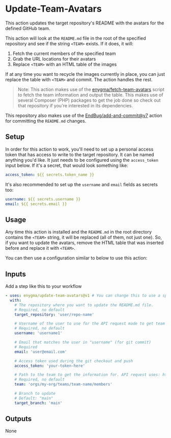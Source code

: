 # Update-Team-Avatars

This action updates the target repository's README with the avatars for the defined GitHub team.

This action will look at the `README.md` file in the root of the specified repository and see if the string `<TEAM>` exists. If it does, it will:

1. Fetch the current members of the specified team
2. Grab the URL locations for their avatars
3. Replace `<TEAM>` with an HTML table of the images

If at any time you want to recycle the images currently in place, you can just replace the table with `<TEAM>` and commit. The action handles the rest.

> Note: This action makes use of the [enygma/fetch-team-avatars](https://github.com/enygma/fetch-team-avatars) script to fetch the team information and output the table. This makes use of several Composer (PHP) packages to get the job done so check out that repository if you're interested in its dependencies.

This repository also makes use of the [EndBug/add-and-commit@v7](https://github.com/EndBug/add-and-commit) action for committing the `README.md` changes.

## Setup

In order for this action to work, you'll need to set up a personal access token that has access to write to the target repository. It can be named anything you'd like. It just needs to be configured using the `access_token` input below. If it's a secret, that would look something like:

```yaml
access_token: ${{ secrets.token_name }}
```

It's also recommended to set up the `username` and `email` fields as secrets too:

```yaml
username: ${{ secrets.username }}
email: ${{ secrets.email }}
```

## Usage

Any time this action is installed and the `README.md` in the root directory contains the `<TEAM>` string, it will be replaced (all of them, not just one). So, if you want to update the avatars, remove the HTML table that was inserted before and replace it with `<TEAM>`.

You can then use a configuration similar to below to use this action:

## Inputs

Add a step like this to your workflow

```yaml
- uses: enygma/update-team-avatars@v1 # You can change this to use a specific version.
  with:
    # The repository where you want to update the README.md file.
    # Required, no default
    target_repository: 'user/repo-name'

    # Username of the user to use for the API request made to get team information
    # Required, no default
    username: 'username1'

    # Email that matches the user in "username" (for git commit)
    # Required
    email: 'user@email.com'

    # Access token used during the git checkout and push
    access_token: 'your-token-here'

    # Path to the team to get the information for. API request uses: https://docs.github.com/en/rest/reference/teams#members
    # Required, no default
    team: 'orgs/my-org/teams/team-name/members'

    # Branch to update
    # Default: "main"
    target_branch: 'main'
```

## Outputs

None